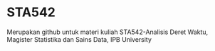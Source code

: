 # STA542
Merupakan github untuk materi kuliah STA542-Analisis Deret Waktu, Magister Statistika dan Sains Data, IPB University
